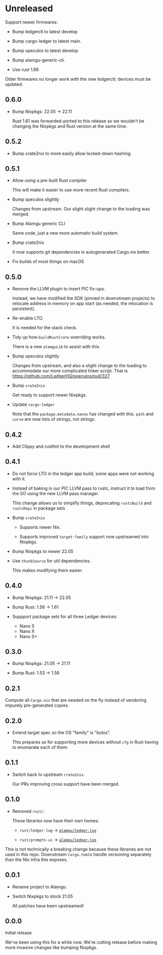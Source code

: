 # Unreleased

Support newer firmwares:

* Bump ledgerctl to latest develop

* Bump cargo-ledger to latest main.

* Bump speculos to latest develop

* Bump alamgu-generic-cli.

* Use rust 1.66

Older firmwares no longer work with the new ledgerctl; devices must be updated.

## 0.6.0

* Bump Nixpkgs: 22.05 -> 22.11

  Rust 1.61 was forwarded-ported to this release so we wouldn't be changing the Nixpkgs and Rust version at the same time.

## 0.5.2

* Bump crate2nix to more easily allow locked-down hashing.

## 0.5.1

* Allow using a pre-built Rust compiler

  This will make it easier to use more recent Rust compilers.

* Bump speculos slightly

  Changes from upstream. Our slight slight change to the loading was merged.

* Bump Alamgu generic CLI

  Same code, just a new more automatic build system.

* Bump crate2nix

  It now supports git dependencies in autogenerated Cargo.nix better.

* Fix builds of most things on macOS

## 0.5.0

* Remove the LLVM plugin to insert PIC fix-ups.

  Instead, we have modified the SDK (pinned in downstream projects) to relocate address in memory on app start (as needed, the relocation is persistent).

* Re-enable LTO.

  It is needed for the stack check.

* Tidy up how `buildRustCrate` overriding works.

  There is a new `alamguLib` to assist with this.

* Bump speculos slightly

  Changes from upstream, and also a slight change to the loading to accommodate our more complicated linker script.
  That is https://github.com/LedgerHQ/speculos/pull/327

* Bump `crate2nix`

  Get ready to support newer Nixpkgs.

* Update `cargo-ledger`

  Note that the `package.metadata.nanos` has changed with this.
  `path` and `curve` are now lists of strings, not strings.

## 0.4.2

* Add Clippy and rustfmt to the development shell

## 0.4.1

* Do not force LTO in the ledger app build, some apps were not working with it.

* Instead of baking in our PIC LLVM pass to rustc, instruct it to load from the SO using the new LLVM pass manager.

  This change allows us to simplify things, deprecating `rustcBuild` and `rustcRopi` in package sets

* Bump `crate2nix`

  * Supports newer Nix.

  * Supports improved `target-family` support now upstreamed into Nixpkgs.

* Bump Nixpkgs to newer 22.05

* Use `thunkSource` for util dependencies.

  This makes modifying them easier.

## 0.4.0

* Bump Nixpkgs: 21.11 -> 22.05

* Bump Rust: 1.56 -> 1.61

* Suppport package sets for all three Ledger devices:

  * Nano S
  * Nano X
  * Nano S+

## 0.3.0

* Bump Nixpkgs: 21.05 -> 21.11

* Bump Rust: 1.53 -> 1.56

## 0.2.1

Compute all `Cargo.nix` that are needed on the fly instead of vendoring impurely pre-generated copies.

## 0.2.0

- Extend target spec so the OS "family" is "bolos".

  This prepares us for supporting more devices without `cfg` in Rust having to enumarate each of them.

## 0.1.1

- Switch back to upstream `crate2nix`.

  Our PRs improving cross support have been merged.

## 0.1.0

- Removed `rust/`.

  These libraries now have their own homes:

   - `rust/ledger-log` -> [`alamgu/ledger-log`](https://github.com/alamgu/ledger-log)

   - `rust/prompts-ui` -> [`alamgu/ledger-log`](https://github.com/alamgu/ledger-prompts-ui)

This is not technically a breaking change because these libraries are not used
in this repo. Downstream `Cargo.toml`s handle versioning separately than the
Nix infra this exposes.

## 0.0.1

- Rename project to Alamgu.

- Switch Nixpkgs to stock 21.05

  All patches have been upstreamed!

## 0.0.0

Initial release

We've been using this for a while now.
We're cutting release before making more invasive changes like bumping Nixpkgs.
